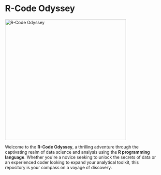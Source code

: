 # R-Code Odyssey
<img src="https://github.com/siniorone/R-Code-Odyssey/assets/82142947/770f5ae8-1fbc-4595-8cbe-381ca40f038d"  height="400" alt="R-Code Odyssey">

Welcome to the **R-Code Odyssey**, a thrilling adventure through the captivating realm of data science and analysis using the **R programming language**. Whether you're a novice seeking to unlock the secrets of data or an experienced coder looking to expand your analytical toolkit, this repository is your compass on a voyage of discovery.

